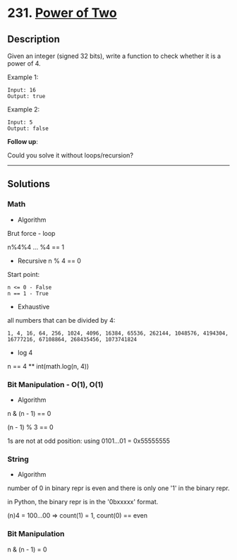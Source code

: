 # 231. [Power of Two](https://leetcode.com/problems/power-of-two/)

## Description
Given an integer (signed 32 bits), write a function to check whether it is a power of 4.

Example 1:
```
Input: 16
Output: true
```
Example 2:
```
Input: 5
Output: false
```

**Follow up**:

Could you solve it without loops/recursion?


******
## Solutions
### Math
* Algorithm

Brut force - loop

n%4%4 ... %4 == 1

* Recursive
n % 4 == 0

Start point:
```
n <= 0 - False
n == 1 - True
```

* Exhaustive

all numbers that can be divided by 4:
```
1, 4, 16, 64, 256, 1024, 4096, 16384, 65536, 262144, 1048576, 4194304, 16777216, 67108864, 268435456, 1073741824
```

* log 4

n == 4 ** int(math.log(n, 4))


### Bit Manipulation - O(1), O(1)
* Algorithm

n & (n - 1) == 0

(n - 1) % 3 == 0

1s are not at odd position: using 0101...01 = 0x55555555


### String
* Algorithm

number of 0 in binary repr is even and there is only one '1' in the binary repr.

in Python, the binary repr is in the '0bxxxxx' format.

(n)4 = 100...00 => count(1) = 1, count(0) == even

### Bit Manipulation

n & (n - 1) = 0

###
